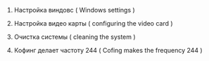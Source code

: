 1. Настройка виндовс  ( Windows settings ) 





2. Настройка видео карты ( configuring the video card )






3. Очистка системы ( cleaning the system )






4. Кофинг делает частоту 244 ( Cofing makes the frequency 244 )
